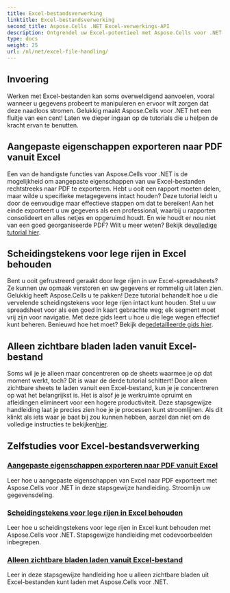 ```yaml
---
title: Excel-bestandsverwerking
linktitle: Excel-bestandsverwerking
second_title: Aspose.Cells .NET Excel-verwerkings-API
description: Ontgrendel uw Excel-potentieel met Aspose.Cells voor .NET-zelfstudies. Exporteer eigenschappen, beheer lege rijen en laad zichtbare bladen eenvoudig.
type: docs
weight: 25
url: /nl/net/excel-file-handling/
---
```

## Invoering

Werken met Excel-bestanden kan soms overweldigend aanvoelen, vooral wanneer u gegevens probeert te manipuleren en ervoor wilt zorgen dat deze naadloos stromen. Gelukkig maakt Aspose.Cells voor .NET het een fluitje van een cent! Laten we dieper ingaan op de tutorials die u helpen de kracht ervan te benutten.

## Aangepaste eigenschappen exporteren naar PDF vanuit Excel

Een van de handigste functies van Aspose.Cells voor .NET is de mogelijkheid om aangepaste eigenschappen van uw Excel-bestanden rechtstreeks naar PDF te exporteren. Hebt u ooit een rapport moeten delen, maar wilde u specifieke metagegevens intact houden? Deze tutorial leidt u door de eenvoudige maar effectieve stappen om dat te bereiken! Aan het einde exporteert u uw gegevens als een professional, waarbij u rapporten consolideert en alles netjes en opgeruimd houdt. En wie houdt er nou niet van een goed georganiseerde PDF? Wilt u meer weten? Bekijk de[volledige tutorial hier](./export-custom-properties-to-pdf/).

## Scheidingstekens voor lege rijen in Excel behouden

Bent u ooit gefrustreerd geraakt door lege rijen in uw Excel-spreadsheets? Ze kunnen uw opmaak verstoren en uw gegevens er rommelig uit laten zien. Gelukkig heeft Aspose.Cells u te pakken! Deze tutorial behandelt hoe u die vervelende scheidingstekens voor lege rijen intact kunt houden. Stel u uw spreadsheet voor als een goed in kaart gebrachte weg; elk segment moet vrij zijn voor navigatie. Met deze gids leert u hoe u die lege wegen effectief kunt beheren. Benieuwd hoe het moet? Bekijk de[gedetailleerde gids hier](./keep-separators-for-blank-rows/).

## Alleen zichtbare bladen laden vanuit Excel-bestand

Soms wil je je alleen maar concentreren op de sheets waarmee je op dat moment werkt, toch? Dit is waar de derde tutorial schittert! Door alleen zichtbare sheets te laden vanuit een Excel-bestand, kun je je concentreren op wat het belangrijkst is. Het is alsof je je werkruimte opruimt en afleidingen elimineert voor een hogere productiviteit. Deze stapsgewijze handleiding laat je precies zien hoe je je processen kunt stroomlijnen. Als dit klinkt als iets waar je baat bij zou kunnen hebben, aarzel dan niet om de volledige instructies te bekijken[hier](./load-visible-sheets-only/).

## Zelfstudies voor Excel-bestandsverwerking
### [Aangepaste eigenschappen exporteren naar PDF vanuit Excel](./export-custom-properties-to-pdf/)
Leer hoe u aangepaste eigenschappen van Excel naar PDF exporteert met Aspose.Cells voor .NET in deze stapsgewijze handleiding. Stroomlijn uw gegevensdeling.
### [Scheidingstekens voor lege rijen in Excel behouden](./keep-separators-for-blank-rows/)
Leer hoe u scheidingstekens voor lege rijen in Excel kunt behouden met Aspose.Cells voor .NET. Stapsgewijze handleiding met codevoorbeelden inbegrepen.
### [Alleen zichtbare bladen laden vanuit Excel-bestand](./load-visible-sheets-only/)
Leer in deze stapsgewijze handleiding hoe u alleen zichtbare bladen uit Excel-bestanden kunt laden met Aspose.Cells voor .NET.